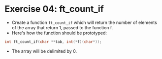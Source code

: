 # Exercise 04: ft_count_if
- Create a function `ft_count_if` which will return the number of elements of the array that return 1, passed to the function f.
- Here's how the function should be prototyped:

```c
int	ft_count_if(char **tab, int(*f)(char*));
```

- The array will be delimited by 0.

